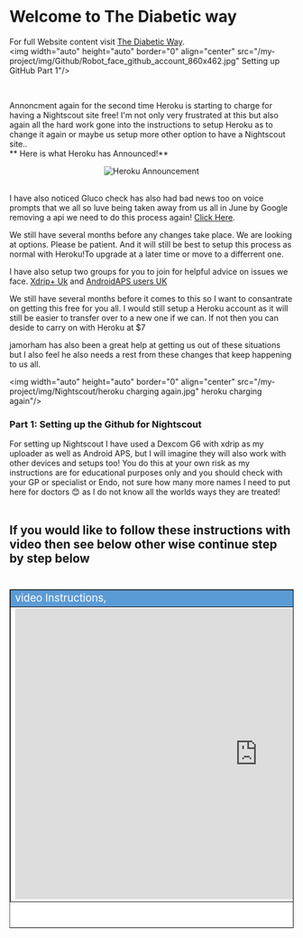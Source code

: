 # Welcome to The Diabetic way

For full Website content visit [The Diabetic Way](https://www.thediabeticway.co.uk/index.php/en/).
<br>
<img width="auto" height="auto" border="0" align="center"  src="/my-project/img/Github/Robot_face_github_account_860x462.jpg" Setting up GitHub Part 1"/><br>

<br>


Annoncment again for the second time Heroku is starting to charge for having a Nightscout site free! I'm not only very frustrated at this but also again all the hard work gone into the instructions to setup Heroku as to change it again or maybe us setup more other option to have a Nightscout site..<br>
** Here is what Heroku has Announced!** <br>
<center><img width="auto" height="auto" border="0" align="center"  src="/my-project/img/Nightscout/Google Cloud/heroku announcement.jpg" title="Heroku Announcement "/></a></center><br>

  I have also noticed Gluco check has also had bad news too on voice prompts that we all so luve being taken away from us all in June by Google removing a api we need to do this process again! <a href=" https://pages.glucocheck.app/sunset" target="_blank" title="Gluco check closing down">Click Here</a>. <br>

  We still have several months before any changes take place.
We are looking at options. Please be patient. And it will still be best to setup this process as normal with Heroku!To upgrade at a later time or move to a differrent one.
 
 I have also setup two groups for you to join for helpful advice on issues we face. 
<a href=" https://www.facebook.com/groups/5390196001057776" target="_blank" title="Xdrip+ Uk">Xdrip+ Uk</a>
 and <a href=" https://www.facebook.com/groups/2064928127034626" target="_blank" title="AndroidAPS users UK">AndroidAPS users UK</a>  <br>

 We still have several months before it comes to this so I want to consantrate on getting this free for you all. I would still setup a Heroku account as it will still be easier to transfer over to a new one if we can. If not then you can deside to carry on with Heroku at $7 <br>

 jamorham has also been a great help at getting us out of these situations but I also feel he also needs a rest from these changes that keep happening to us all.

<img width="auto" height="auto" border="0" align="center"  src="/my-project/img/Nightscout/heroku charging again.jpg" heroku charging again"/><br>



### Part 1: Setting up the Github for Nightscout <br>

For setting up Nightscout I have used a Dexcom G6 with xdrip as my uploader as well as Android APS, but I will imagine they will also work
with other devices and setups too! You do this at your own risk as my instructions are for educational purposes only and you should check with your GP or specialist or Endo, not sure how many more names I need to put here for doctors 😊  as I do not know all the worlds ways they are treated!
<br><br>


## If you would like to follow these instructions with video then see below other wise continue step by step below <br><br>
  
  
<table width="1166" height="600" border="1" style="border-color: #000000; background-color: #ffffff;" cellpadding="1" cellspacing="1" height="98">
<tbody>
<tr style="height: 16px;">
<td style="width: 1158px; border-color: #000000; background-color: #5B9BD5;" fff=""><span style="font-size: 14pt;"><span style="color: #ffffff;">video Instructions,</span></span></td>
</tr>
<tr style="height: 56.4063px;">
<td style="width: 1158px; border-color: #000000;"><span style="font-family: tahoma, arial, helvetica, sans-serif; font-size: 14pt;">
 <iframe id="video3" width="860" height="515" src="https://www.youtube.com/embed/6o3AdkQBVog" title="YouTube video player" frameborder="0" allow="accelerometer; autoplay; clipboard-write; encrypted-media; gyroscope; picture-in-picture" allowfullscreen></iframe>  </span></td>
</tr>
</tbody>
</table><br>
   <!--  <iframe id="video3" width="560" height="315" src="https://www.youtube.com/embed/6o3AdkQBVog" title="YouTube video player" frameborder="0" allow="accelerometer; autoplay; clipboard-write; encrypted-media; gyroscope; picture-in-picture" allowfullscreen></iframe><br><br>
  
 -->
###1. First <span style="background-color: #FFFF00">**Sign up for Github Acount**</span>   <a href=" https://github.com/" target="_blank" title="Github">Click Here</a> 
   <br><br>

###2. Fill in all of your account  details  on screen and keep them written down in a safe place to keep.<br>

###3. Setting up Github<br>
<a href="https://github.com/" target="_blank">
  <img width="auto" height="auto" border="0" align="center"  src="/my-project/img/Part 1 Setting up Github 2021/github account.jpg" title="Setting up Github"/>
</a><br>

  <img width="Auto" height="Auto" border="0" align="center"  src="/my-project/img/Part 1 Setting up Github 2021/Github account details.jpg" title="Github account details"/>
</a><br>
###4. After filling in your details you will then need to do a <span style="background-color: #FFFF00">**puzzle**</span> Puzzle<br>

  <img width="auto" height="auto" border="0" align="center"  src="/my-project/img/Part 1 Setting up Github 2021/github puzzle.jpg" title="Puzzle"/>
</a><br>
###5. After doing the puzzle you will be sent an email, so <span style="background-color: #FFFF00">**check your email**</span>  for the code sent to you!<br> 

  <img width="auto" height="auto" border="0" align="center"  src="/my-project/img/Part 1 Setting up Github 2021/github code.jpg" title="Github Code"/>
</a><br>
###6. Now <span style="background-color: #FFFF00">**enter the code**</span> sent to you to finish the setup<br>

  <img width="auto" height="auto" border="0" align="center"  src="/my-project/img/Part 1 Setting up Github 2021/github enter code.jpg" title="Setting up github"/>
</a><br>
###7. Just fill in the rest of the details to what you want to use in my case I SELECTED all the tools needed!<br><br>
<img width="auto" height="auto" border="0" align="center"  src="/my-project/img/Part 1 Setting up Github 2021/github tools.jpg" title="Github Tools"/>
</a><br>
###8. Now click on the <span style="background-color: #FFFF00">**Cat icon**</span>  to get to your main Github account. <br>
<img width="auto" height="auto" border="0" align="center"  src="/my-project/img/Part 1 Setting up Github 2021/cat icon.jpg" title="Github Cat Icon"/>
</a><br>
###9. Click this <a href=" https://github.com/nightscout/cgm-remote-monitor" target="_blank" title="Nightscout Main Repository">Link</a> to take you to the <span style="background-color: #FFFF00">**Nightscout Main Repository**</span> make sure to open it in a new tab: https://github.com/nightscout/cgm-remote-monitor <br>
<iframe id="video3" width="560" height="315" src="https://www.youtube.com/embed/6o3AdkQBVog?start=172" title="YouTube video player" frameborder="0" allow="accelerometer; autoplay; clipboard-write; encrypted-media; gyroscope; picture-in-picture" allowfullscreen></iframe><br>
###10. Now fork it from <span style="background-color: #FFFF00">**Nightscout Main repository**</span> to your own respository (in my case)  <span style="background-color: #FFFF00">**thediabeticway23**</span> <br>
<img width="auto" height="auto" border="0" align="center"  src="/my-project/img/Part 1 Setting up Github 2021/nightscout_repo.jpg" Setting up GitHub Part 1"/>
###11. Once you have forked it from Nightscout Repo to your own repo you should be able to go to it, to see all the files!

<iframe id="video3" width="560" height="315" src="https://www.youtube.com/embed/M78KtZ5WbYw" title="YouTube video player" frameborder="0" allow="accelerometer; autoplay; clipboard-write; encrypted-media; gyroscope; picture-in-picture" allowfullscreen></iframe>





 <br>

<table width="1166" Height="270" border="1" style="border-color: #000000; background-color: #ffffff;" cellpadding="1" cellspacing="1" height="98">
<tbody>
<tr style="height: 16px;">
<td style="width: 1158px; border-color: #000000; background-color: #db4e12;" fff=""><span style="font-size: 14pt;"><strong><span style="color: #ffffff;">Note!</span></strong></span></td>
</tr>
<tr style="height: 56.4063px;">
<td style="width: 1158px; border-color: #000000;"><span style="font-family: tahoma, arial, helvetica, sans-serif; font-size: 14pt;">Bookmark this page,( thediabeticway23 / cgm-remote-monitor) for revisits from time to time.<br>
<span style="background-color: #FFFF00">In your case </span>the name you made for ( Your Github account name / cgm-remote-monitor)
<br>
  I would also bookmark the Nightscout Repo for updates later, (  nightscout / cgm-remote-monitor) <a href=" https://github.com/nightscout/cgm-remote-monitor" target="_blank" title="Nightscout Main Repository">Here</a> </span></td>
</tr>
</tbody>
</table>
<br>
## <center>Now we need to Do <br></center>
<br>
# <center>Part 2: <a href="https://atlas-night-out.github.io/my-project/user-guide/Nightscout/Setting_up_Heroku_Account_part2/ " target="_blank" title="Setting up Heroku Account">Setting up Heroku Account</a> </center>
<br>
https://atlas-night-out.github.io/my-project/user-guide/Nightscout/Setting_up_Heroku_Account_part2/
 
<br> 

<a href="https://www.diabetes.org.uk/" target="_blank">
 <center> <img width="auto" height="auto" border="0" align="center"  src="/my-project/img/Diabetesuk/pngarea.com_rutgers-logo-png-8467605.png" title="Diabetes UK"/>
</a>               Why Not take visit [UK Wide Cycle Ride - Diabetes.uk](https://cycle.diabetes.org.uk/) <span style="background-color: #FFFF00">**or**</span>  [Swim22 - Diabetes.uk](https://swim22.diabetes.org.uk/) <span style="background-color: #FFFF00">**or**</span> [Month of Miles - Diabetes.uk](https://monthofmiles.diabetes.org.uk/?gclid=CjwKCAjwz5iMBhAEEiwAMEAwGO2_OoOGRQdN3BDD3NUQ8WoYAsJsxd1YUJN8dSVJowD1E4AjJ1RdVxoC9bgQAvD_BwE) for all of your Diabetes Needs!
</center>
  <!--  
  ******************************************************************************************************************
  mkdocs.yml    # The configuration file.
    docs/
    index.md  # The documentation homepage.
       ...       # Other markdown pages, images and other files.
		
		*************************************************************************
		center text**
		## <center>Now Do  </center><br>
		
		*************************************************************
		
		
<a href="http://nightscout.github.io/pages/update-fork/" target="_blank">
  <img width="auto" height="auto" border="0" align="center"  src="/img/Nightscout/Time to Update Nightscout.png" title="Update Tool"/></a>		
		
		
adding 	Yellow Hightligher!!!!!!!!	with bold too
<span style="background-color: #FFFF00">**Marked text**</span>


<a>
  <img width="auto" height="auto" border="0" align="center"  src="/img/Nightscout/Time to Update Nightscout.png" title="Update Tool"/></a>	




Adding a image with link
<a href="https://www.youtube.com/watch?v=MFsbm45b6YY" target="_blank">
  <img width="auto" height="auto" border="0" align="center"  src="/img/Part 1 Setting up Github 2021/Github account details.jpg" title="github account details"/>
</a><br>


Adding Video

<iframe width="850" height="415" src="https://www.youtube.com/embed/MFsbm45b6YY" title="YouTube video player" frameborder="0" allow="accelerometer; autoplay; clipboard-write; encrypted-media; gyroscope; picture-in-picture" allowfullscreen></iframe>


Adding an embeded video
<iframe id="video3" width="560" height="315" src="https://www.youtube.com/embed/o7-T2IrDJ_A" title="YouTube video player" frameborder="0" allow="accelerometer; autoplay; clipboard-write; encrypted-media; gyroscope; picture-in-picture" allowfullscreen></iframe>


Note
**Note:** a note is something that needs to be mentioned but is apart from the context.


List
This is a regular paragraph.

Paragraph:

1. **Now Open another tab**  to make a Mongodb Atlas** Account: <a href="https://www.mongodb.com/cloud/atlas" target="_blank" title="Click Start Free">See Here</a> 
  and **click** Start Free
 <img width="auto" height="auto" border="0" align="center"  src="/img/Atlas/MongoDB Atlas start free.jpg"Click Start"/>
   2. Sub item two
   3. Sub item three
2. Item two



font size
<font size="4">

</font>

link
<a href=" https://github.com/" target="_blank" title="First create a user account by going to">Click Here</a>


Table
| Syntax | Description |
| ----------- | ----------- |
| Header | Title |
| Paragraph | Text |


Video in a box border!

<table width="1166" border="1" style="border-color: #000000; background-color: #ffffff;" cellpadding="1" cellspacing="1" height="98">
<tbody>
<tr style="height: 16px;">
<td style="width: 1158px; border-color: #000000; background-color: #5B9BD5;" fff=""><span style="font-size: 14pt;"><span style="color: #ffffff;">video Instructions,</span></span></td>
</tr>
<tr style="height: 56.4063px;">
<td style="width: 1158px; border-color: #000000;"><span style="font-family: tahoma, arial, helvetica, sans-serif; font-size: 14pt;">
 <iframe id="video3" width="860" height="515" src="https://www.youtube.com/embed/6o3AdkQBVog" title="YouTube video player" frameborder="0" allow="accelerometer; autoplay; clipboard-write; encrypted-media; gyroscope; picture-in-picture" allowfullscreen></iframe>  </span></td>
</tr>
</tbody>
</table>
*****************************************************
Warning Note<table width="1266" border="1" style="border-color: #000000; background-color: #ffffff;" cellpadding="1" cellspacing="1" height="98">
<tbody>
<tr style="height: 16px;">
<td style="width: 1158px; border-color: #000000; background-color: #FF0000;" fff=""><span style="font-size: 14pt;"><strong><span style="color: #ffffff;">Warning!</span></strong></span></td>
</tr>
<tr style="height: 56.4063px;">
<td style="width: 1158px; border-color: #000000;"><span style="font-family: tahoma, arial, helvetica, sans-serif; font-size: 14pt;"> 1: Some new features, updates, or bug fixes may require that you clear your browser cache before you will see the changes taken effect<br/> 2: If you get no errors and no readings after a while see about doing a <a href="http://127.0.0.1:8000/user-guide/Redeploying%20your%20repository/" target="_blank" title="Redeploying your repository link">Redeploying your repository</a> </span></td>
</tr>
</tbody>
</table>

-->


<!--  
  ******************************************************************************************************************
  mkdocs.yml    # The configuration file.
    docs/
    index.md  # The documentation homepage.
       ...       # Other markdown pages, images and other files.
		
		****************************************************************

[In the the video above](../xdrip/Xdrip%20-%20Setting%20up%20Glucose%20Meters.md#video-instructions)





!!!warning 
    Do not use CONTOUR DIABETES app, when using xdrip you can only have one App running!
   <br><br>



   !!!info 
    Do not use CONTOUR DIABETES app, when using xdrip you can only have one App running!
   <br><br>


		
<a href="http://nightscout.github.io/pages/update-fork/" target="_blank">
  <img width="auto" height="auto" border="0" align="center"  src="/img/Nightscout/Time to Update Nightscout.png" title="Update Tool"/></a>		
		
		
adding 	Yellow Hightligher!!!!!!!!	with bold too
<span style="background-color: #FFFF00">**Marked text**</span>


link

<a href=" https://github.com/" target="_blank" title="Github">Click Here</a> 

  <img width="auto" height="auto" border="0" align="center"  src="/img/Fork and Deploy cgm remote monitory Part 4/warning_sign.png" title="Update Tool"/></a>	

<img width="30" height="30" src="/img/Fork and Deploy cgm remote monitory Part 4/clipart2068155.png">

Adding a image with link
<a href="https://www.youtube.com/watch?v=MFsbm45b6YY" target="_blank">
  <img width="auto" height="auto" border="0" align="center"  src="/img/Part 1 Setting up Github 2021/Github account details.jpg" title="github account details"/>
</a><br>


Adding Video

<iframe width="850" height="415" src="https://www.youtube.com/embed/MFsbm45b6YY" title="YouTube video player" frameborder="0" allow="accelerometer; autoplay; clipboard-write; encrypted-media; gyroscope; picture-in-picture" allowfullscreen></iframe>


Adding an embeded video
<iframe id="video3" width="560" height="315" src="https://www.youtube.com/embed/o7-T2IrDJ_A" title="YouTube video player" frameborder="0" allow="accelerometer; autoplay; clipboard-write; encrypted-media; gyroscope; picture-in-picture" allowfullscreen></iframe>


Note
**Note:** a note is something that needs to be mentioned but is apart from the context.


List
This is a regular paragraph.

Paragraph:

1. **Now Open another tab**  to make a Mongodb Atlas** Account: <a href="https://www.mongodb.com/cloud/atlas" target="_blank" title="Click Start Free">See Here</a> 
  and **click** Start Free
 <img width="auto" height="auto" border="0" align="center"  src="/img/Atlas/MongoDB Atlas start free.jpg"Click Start"/>
   2. Sub item two
   3. Sub item three
2. Item two



font size
<font size="4">

</font>

link
<a href=" https://github.com/" target="_blank" title="First create a user account by going to">Click Here</a>

*******************************************************************************************************************************
*******************************
orange table

<table width="1166" border="1" style="border-color: #000000; background-color: #ffffff;" cellpadding="1" cellspacing="1" height="98">
<tbody>
<tr style="height: 16px;">
<td style="width: 1158px; border-color: #000000; background-color: #db4e12;" fff=""><span style="font-size: 14pt;"><strong><span style="color: #ffffff;">Note!</span></strong></span></td>
</tr>
<tr style="height: 56.4063px;">
<td style="width: 1158px; border-color: #000000;"><span style="font-family: tahoma, arial, helvetica, sans-serif; font-size: 14pt;">If you’re on Heroku and have Automatic Deploys enabled, you’re done!<br>
 If you don’t have Automatic Deploys on yet, or aren’t sure, run through these steps below!</span></td>
</tr>
</tbody>
</table>
***************************************
red warning table
***************************
<table width="1266" border="1" style="border-color: #000000; background-color: #ffffff;" cellpadding="1" cellspacing="1" height="98">
<tbody>
<tr style="height: 16px;">
<td style="width: 1158px; border-color: #000000; background-color: #FF0000;" fff=""><span style="font-size: 14pt;"><strong><span style="color: #ffffff;">Warning!</span></strong></span></td>
</tr>
<tr style="height: 56.4063px;">
<td style="width: 1158px; border-color: #000000;"><span style="font-family: tahoma, arial, helvetica, sans-serif; font-size: 14pt;"> 1: Some new features, updates, or bug fixes may require that you clear your browser cache before you will see the changes taken effect<br/> 2: If you get no errors and no readings after a while see about doing a <a href="http://127.0.0.1:8000/user-guide/Redeploying%20your%20repository/" target="_blank" title="Redeploying your repository link">Redeploying your repository</a> </span></td>
</tr>
</tbody>
</table>
*********************************
Blue Note
******************************
<table width="1166" border="1" style="border-color: #000000; background-color: #ffffff;" cellpadding="1" cellspacing="1" height="98">
<tbody>
<tr style="height: 16px;">
<td style="width: 1158px; border-color: #000000; background-color: #5B9BD5;" fff=""><span style="font-size: 14pt;"><strong><span style="color: #ffffff;">Note!</span></strong></span></td>
</tr>
<tr style="height: 56.4063px;">
<td style="width: 1158px; border-color: #000000;"><span style="font-family: tahoma, arial, helvetica, sans-serif; font-size: 14pt;"> You will have already needed to have done <a href="https://atlas-night-out.github.io/my-project/user-guide/Setting_up_Github_Account_part1/" target="_blank" title="firt you need to do Part 1 Setting up Github Account for Nightscout">Part 1 Setting up Github Account for Nightscout</a>. To be able to continue.</span></span></td>
</tr>
</tbody>
</table>



Table
| Syntax | Description |
| ----------- | ----------- |
| Header | Title |
| Paragraph | Text |


Video in a box border!

<table width="1166" border="1" style="border-color: #000000; background-color: #ffffff;" cellpadding="1" cellspacing="1" height="98">
<tbody>
<tr style="height: 16px;">
<td style="width: 1158px; border-color: #000000; background-color: #5B9BD5;" fff=""><span style="font-size: 14pt;"><span style="color: #ffffff;">video Instructions,</span></span></td>
</tr>
<tr style="height: 56.4063px;">
<td style="width: 1158px; border-color: #000000;"><span style="font-family: tahoma, arial, helvetica, sans-serif; font-size: 14pt;">
 <iframe id="video3" width="860" height="515" src="https://www.youtube.com/embed/6o3AdkQBVog" title="YouTube video player" frameborder="0" allow="accelerometer; autoplay; clipboard-write; encrypted-media; gyroscope; picture-in-picture" allowfullscreen></iframe>  </span></td>
</tr>
</tbody>
</table>
*****************************************************
Warning Note<table width="1266" border="1" style="border-color: #000000; background-color: #ffffff;" cellpadding="1" cellspacing="1" height="98">
<tbody>
<tr style="height: 16px;">
<td style="width: 1158px; border-color: #000000; background-color: #FF0000;" fff=""><span style="font-size: 14pt;"><strong><span style="color: #ffffff;">Warning!</span></strong></span></td>
</tr>
<tr style="height: 56.4063px;">
<td style="width: 1158px; border-color: #000000;"><span style="font-family: tahoma, arial, helvetica, sans-serif; font-size: 14pt;"> 1: Some new features, updates, or bug fixes may require that you clear your browser cache before you will see the changes taken effect<br/> 2: If you get no errors and no readings after a while see about doing a <a href="http://127.0.0.1:8000/user-guide/Redeploying%20your%20repository/" target="_blank" title="Redeploying your repository link">Redeploying your repository</a> </span></td>
</tr>
</tbody>
</table>
<img width="400" height="auto" border="0" align="center"  src="/my-project/img/Nightscout/sadface.png" Sad day"/><br>
-->



